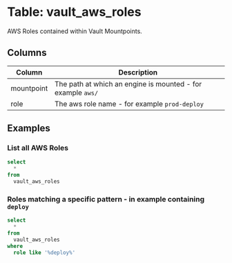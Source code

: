 # Table: vault_aws_roles

AWS Roles contained within Vault Mountpoints.

## Columns

| Column | Description |
| - | - |
| mountpoint | The path at which an engine is mounted - for example `aws/` |
| role | The aws role name - for example `prod-deploy` |

## Examples

### List all AWS Roles

```sql
select
  *
from
  vault_aws_roles
```

### Roles matching a specific pattern - in example containing `deploy`

```sql
select
  *
from
  vault_aws_roles
where
  role like '%deploy%'
```